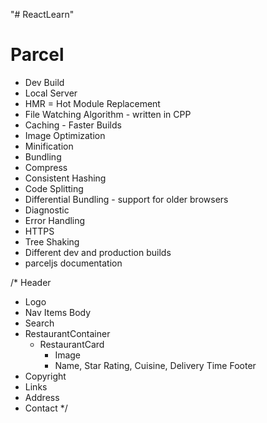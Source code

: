 "# ReactLearn" 

# Parcel
- Dev Build
- Local Server
- HMR = Hot Module Replacement
- File Watching Algorithm - written in CPP
- Caching - Faster Builds
- Image Optimization
- Minification
- Bundling
- Compress
- Consistent Hashing
- Code Splitting
- Differential Bundling - support for older browsers
- Diagnostic
- Error Handling
- HTTPS
- Tree Shaking
- Different dev and production builds
- parceljs documentation

/*
Header
- Logo
- Nav Items
Body 
- Search
- RestaurantContainer
    - RestaurantCard
        - Image
        - Name, Star Rating, Cuisine, Delivery Time
Footer
- Copyright
- Links
- Address
- Contact
*/


<!-- Redux Toolkit
 - Install libraries - @reduxjs/toolkit and react-redux 
 - Build our store
 - Connect store to our app
 - create a slice (cart)
 - dispatch an action
 - selector
 -->

 <!-- Types of Testing
 - Unit Testing
 - Integration Testing
 - End to End Testing
  -->

  <!-- 
  Testing env
  - Install React Testing Library
  - Install jest
  - Install babel dependencies
  - Configure babel
  - Configure Parcel Config file to disable default babel configuration
  - Jest Configuration - npx jest --init
   -->
